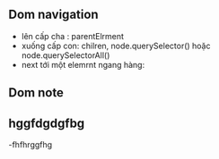 ## Dom navigation 

- lên cấp cha : parentElrment 
- xuống cấp con: chilren, node.querySelector() hoặc node.querySelectorAll()
- next tới một elemrnt ngang hàng: 
## Dom note 
## hggfdgdgfbg
-fhfhrggfhg

